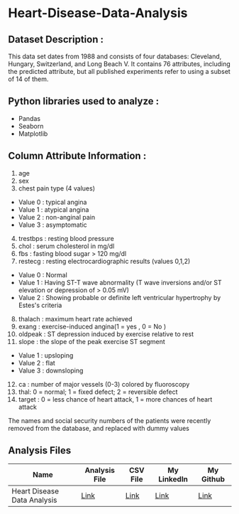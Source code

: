 # Heart-Disease-Data-Analysis

## Dataset Description :
This data set dates from 1988 and consists of four databases: Cleveland, Hungary, Switzerland, and Long Beach V. It contains 76 attributes, including the predicted attribute, but all published experiments refer to using a subset of 14 of them.

## Python libraries used to analyze :
* Pandas
* Seaborn
* Matplotlib

## Column Attribute Information :
1. age
2. sex
3. chest pain type (4 values)
 * Value 0 : typical angina
 * Value 1 : atypical angina
 * Value 2 : non-anginal pain
 * Value 3 : asymptomatic
4. trestbps : resting blood pressure
5. chol : serum cholesterol in mg/dl
6. fbs : fasting blood sugar > 120 mg/dl
7. restecg : resting electrocardiographic results (values 0,1,2)
 * Value 0 : Normal
 * Value 1 : Having ST-T wave abnormality (T wave inversions and/or ST elevation or depression of > 0.05 mV)
 * Value 2 : Showing probable or definite left ventricular hypertrophy by Estes's criteria
8. thalach : maximum heart rate achieved
9. exang : exercise-induced angina(1 = yes , 0 = No )
10. oldpeak : ST depression induced by exercise relative to rest
11. slope : the slope of the peak exercise ST segment
 * Value 1 : upsloping
 * Value 2 : flat
 * Value 3 : downsloping
12. ca : number of major vessels (0-3) colored by fluoroscopy
13. thal: 0 = normal; 1 = fixed defect; 2 = reversible defect
14. target : 0 = less chance of heart attack, 1 = more chances of heart attack

The names and social security numbers of the patients were recently removed from the database, and replaced with dummy values

## Analysis Files

|Name|Analysis File|CSV File|My Linkedln|My Github|
|-|-|-|-|-|
|Heart Disease Data Analysis|[Link](https://github.com/shubhammeshram01/Heart-Disease-Data-Analysis/blob/main/Heart%20Disease%20Data%20Analysis.ipynb)|[Link](https://github.com/shubhammeshram01/Heart-Disease-Data-Analysis/blob/main/heart.csv)|[Link]()|[Link](https://github.com/shubhammeshram01)|
